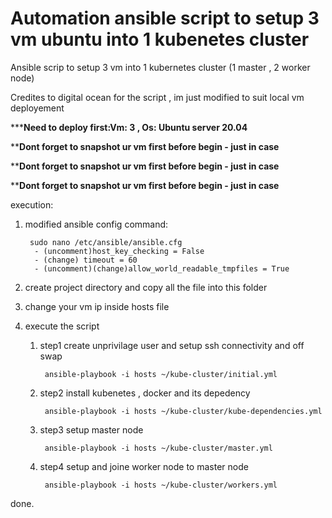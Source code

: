 # Automation ansible script to setup 3 vm ubuntu into 1 kubenetes cluster
Ansible scrip to setup 3 vm into 1 kubernetes cluster (1 master , 2 worker node) 

Credites to digital ocean for the script , im just modified to suit local vm deployement

   *****Need to deploy first:Vm: 3 , Os: Ubuntu server 20.04**

   ****Dont forget to snapshot ur vm first before begin - just in case**

   ****Dont forget to snapshot ur vm first before begin - just in case**

   ****Dont forget to snapshot ur vm first before begin - just in case**

execution:
1. modified ansible config
   command:
    ```
     sudo nano /etc/ansible/ansible.cfg
      - (uncomment)host_key_checking = False
      - (change) timeout = 60
      - (uncomment)(change)allow_world_readable_tmpfiles = True
    ```
2. create project directory and copy all the file into this folder 

3. change your vm ip inside hosts file 

4. execute the script 
  
   1. step1 create unprivilage user and setup ssh connectivity and off swap  
      ```
       ansible-playbook -i hosts ~/kube-cluster/initial.yml
      ```
  
   2. step2 install kubenetes , docker and its depedency 
      ```
       ansible-playbook -i hosts ~/kube-cluster/kube-dependencies.yml
      ```
  
   3. step3 setup master node
      ```
       ansible-playbook -i hosts ~/kube-cluster/master.yml
      ```
  
   4. step4 setup and joine worker node to master node
      ```
       ansible-playbook -i hosts ~/kube-cluster/workers.yml
      ```
  
  
 done.
  



